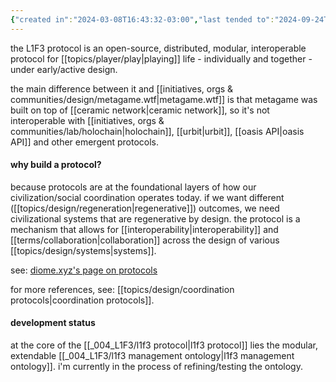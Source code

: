 ```yaml
---
{"created in":"2024-03-08T16:43:32-03:00","last tended to":"2024-09-24T16:28:51-03:00","aliases":["L1F3 protocol","l1f3.protocol","L1F3.protocol","an open-source, distributed, modular, interoperable protocol for playing life - individually and together"],"tags":["project","l1f3","🌱"],"dg-publish":true,"notestage":["🌱"],"created":"2024-03-08T16:43:32.601-03:00","updated":"2024-12-11T17:32:10.892-03:00","relevancescore":96,"permalink":"/004-l1-f3/l1f3-protocol/","dgPassFrontmatter":true}
---
```


the L1F3 protocol is an open-source, distributed, modular, interoperable protocol for [[topics/player/play\|playing]] life - individually and together - under early/active design.

the main difference between it and [[initiatives, orgs & communities/design/metagame.wtf\|metagame.wtf]] is that metagame was built on top of [[ceramic network\|ceramic network]], so it's not interoperable with [[initiatives, orgs & communities/lab/holochain\|holochain]], [[urbit\|urbit]], [[oasis API\|oasis API]] and other emergent protocols.

#### why build a protocol?

because protocols are at the foundational layers of how our civilization/social coordination operates today. if we want different ([[topics/design/regeneration\|regenerative]]) outcomes, we need civilizational systems that are regenerative by design. the protocol is a mechanism that allows for [[interoperability\|interoperability]] and [[terms/collaboration\|collaboration]] across the design of various [[topics/design/systems\|systems]].

see: [diome.xyz's page on protocols](https://diome.xyz/2+%F0%9F%8C%BF+Leaves/Protocols)

for more references, see: [[topics/design/coordination protocols\|coordination protocols]].

#### development status

at the core of the [[_004_L1F3/l1f3 protocol\|l1f3 protocol]] lies the modular, extendable [[_004_L1F3/l1f3 management ontology\|l1f3 management ontology]]. i'm currently in the process of refining/testing the ontology.